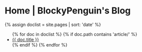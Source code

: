 # Home | BlockyPenguin's Blog

{% assign doclist = site.pages | sort: 'date' %}

<ul>
  {% for doc in doclist %}
    {% if doc.path contains 'article/' %}
      <!-- TODO: Add category & brief preview -->
      <li><a href="{{ doc.url }}">{{ doc.title }}</a></li>
    {% endif %}
  {% endfor %}
</ul>